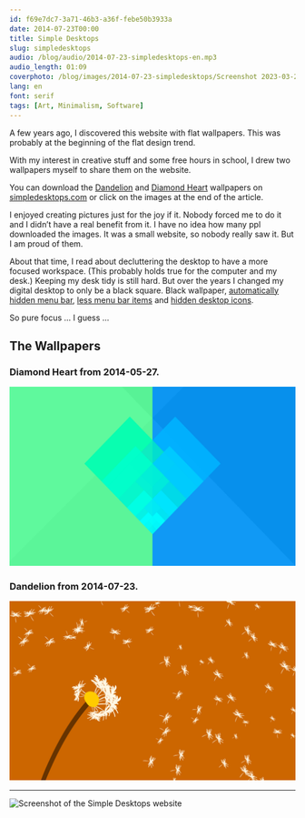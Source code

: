 ```yaml
---
id: f69e7dc7-3a71-46b3-a36f-febe50b3933a
date: 2014-07-23T00:00
title: Simple Desktops
slug: simpledesktops
audio: /blog/audio/2014-07-23-simpledesktops-en.mp3
audio_length: 01:09
coverphoto: /blog/images/2014-07-23-simpledesktops/Screenshot 2023-03-26 at 20.28.35.png
lang: en
font: serif
tags: [Art, Minimalism, Software]
---
```


A few years ago, I discovered this website with flat wallpapers. This was probably at the beginning of the flat design trend.

With my interest in creative stuff and some free hours in school, I drew two wallpapers myself to share them on the website.

You can download the [Dandelion](http://simpledesktops.com/browse/desktops/2014/jul/23/dandelion/) and [Diamond Heart](http://simpledesktops.com/browse/desktops/2014/may/27/diamond-heart/) wallpapers on [simpledesktops.com](http://simpledesktops.com/) or click on the images at the end of the article.

I enjoyed creating pictures just for the joy if it. Nobody forced me to do it and I didn’t have a real benefit from it. I have no idea how many ppl downloaded the images. It was a small website, so nobody really saw it.
But I am proud of them.

About that time, I read about decluttering the desktop to have a more focused workspace. (This probably holds true for the computer and my desk.)
Keeping my desk tidy is still hard. But over the years I changed my digital desktop to only be a black square. Black wallpaper, [automatically hidden menu bar](https://www.wikihow.com/Hide-the-Menu-Bar-on-a-Mac), [less menu bar items](https://apps.apple.com/us/app/hidden-bar/id1452453066) and [hidden desktop icons](https://apps.apple.com/us/app/hiddenme-free-hide-desktop-icons/id467040476).

So pure focus … I guess …

<!-- [Picture of cluttered desk.] -->

## The Wallpapers

### Diamond Heart from 2014-05-27.

[![Diamantenherz](</blog/images/2014-07-23-simpledesktops/diamantenherz_2880x1800.png>)](</blog/images/2014-07-23-simpledesktops/diamantenherz_2880x1800.png>)

### Dandelion from 2014-07-23.

[![Pusteblume](</blog/images/2014-07-23-simpledesktops/Pusteblume.png>)](</blog/images/2014-07-23-simpledesktops/Pusteblume.png>)

---

![Screenshot of the Simple Desktops website](</blog/images/2014-07-23-simpledesktops/Screenshot 2023-03-26 at 20-27-24 Browse — Simple Desktops.png>)
